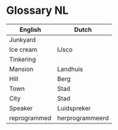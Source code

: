 # Glossary NL

| English      | Dutch           |
|--------------|-----------------|
| Junkyard     |                 |
| Ice cream    | IJsco           |
| Tinkering    |                 |
| Mansion      | Landhuis        |
| Hill         | Berg            |
| Town         | Stad            |
| City         | Stad            |
| Speaker      | Luidspreker     |
| reprogrammed | herprogrammeerd |

